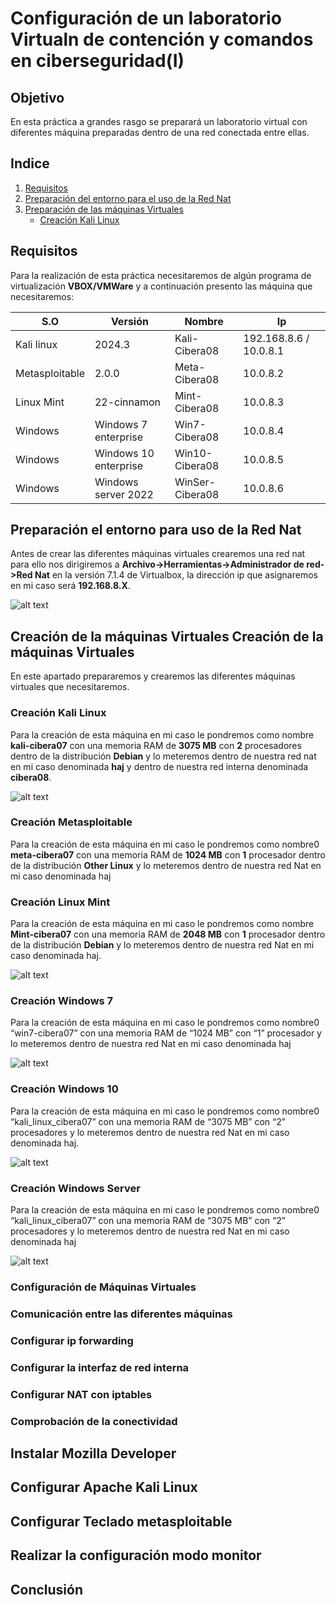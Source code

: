 # Configuración de un laboratorio Virtualn de contención y comandos en ciberseguridad(I)
## Objetivo 

En esta práctica a grandes rasgo se preparará un laboratorio virtual con diferentes máquina preparadas dentro de una red conectada entre ellas.

## Indice

1. [Requisitos](#requisitos)
2. [Preparación del entorno para el uso de la Red Nat](#preparación-el-entorno-para-uso-de-la-red-nat)
3. [Preparación de las máquinas Virtuales](#creación-de-la-máquinas-virtuales-creación-de-la-máquinas-virtuales)
    - [Creación Kali Linux](#creación-kali-linux)

## Requisitos 

Para la realización de esta práctica necesitaremos de algún programa de virtualización **VBOX/VMWare** y a continuación presento las máquina que necesitaremos:

| S.O            |  Versión              |  Nombre         |  Ip                    |
|----------------|-----------------------|-----------------|------------------------|
| Kali linux     | 2024.3                | Kali-Cibera08   | 192.168.8.6 / 10.0.8.1 |
| Metasploitable | 2.0.0                 | Meta-Cibera08   | 10.0.8.2               |
| Linux Mint     | 22-cinnamon           | Mint-Cibera08   | 10.0.8.3               | 
| Windows        | Windows 7 enterprise  | Win7-Cibera08   | 10.0.8.4               |
| Windows        | Windows 10 enterprise | Win10-Cibera08  | 10.0.8.5               |
| Windows        | Windows server 2022   | WinSer-Cibera08 | 10.0.8.6               |

## Preparación el entorno para uso de la Red Nat 

Antes de crear las diferentes máquinas virtuales crearemos una red nat para
ello nos dirigiremos a **Archivo->Herramientas->Administrador de red->Red Nat**
en la versión 7.1.4 de Virtualbox, la dirección ip que asignaremos en mi caso será
**192.168.8.X**.

![alt text](img/image.png)

## Creación de la máquinas Virtuales Creación de la máquinas Virtuales
En este apartado prepararemos y crearemos las diferentes máquinas virtuales
que necesitaremos. 
### Creación Kali Linux
Para la creación de esta máquina en mi caso le pondremos como nombre **kali-cibera07** con una memoria RAM de **3075 MB** con **2** procesadores dentro de la distribución **Debian** y lo meteremos dentro de nuestra red nat en mi caso denominada **haj** y dentro de nuestra red interna denominada **cibera08**.

![alt text](img/image-1.png)

### Creación Metasploitable
Para la creación de esta máquina en mi caso le pondremos como nombre0
**meta-cibera07** con una memoria RAM de **1024 MB** con **1** procesador dentro
de la distribución **Other Linux** y lo meteremos dentro de nuestra red Nat en mi caso denominada haj

### Creación Linux Mint
Para la creación de esta máquina en mi caso le pondremos como nombre
**Mint-cibera07** con una memoria RAM de **2048 MB** con **1** procesador dentro
de la distribución **Debian** y lo meteremos dentro de nuestra red Nat en mi caso
denominada haj.

![alt text](img/image-2.png)

### Creación Windows 7
Para la creación de esta máquina en mi caso le pondremos como nombre0
“win7-cibera07” con una memoria RAM de “1024 MB” con “1” procesador y lo
meteremos dentro de nuestra red Nat en mi caso denominada haj

![alt text](img/image-3.png)

### Creación Windows 10
Para la creación de esta máquina en mi caso le pondremos como nombre0
“kali_linux_cibera07” con una memoria RAM de “3075 MB” con “2” procesadores
y lo meteremos dentro de nuestra red Nat en mi caso denominada haj.

![alt text](img/image-4.png)

### Creación Windows Server
Para la creación de esta máquina en mi caso le pondremos como nombre0
“kali_linux_cibera07” con una memoria RAM de “3075 MB” con “2” procesadores
y lo meteremos dentro de nuestra red Nat en mi caso denominada haj

![alt text](img/image-5.png)

### Configuración de Máquinas Virtuales 
### Comunicación entre las diferentes máquinas 
### Configurar ip forwarding 
### Configurar la interfaz de red interna
### Configurar NAT con iptables 
### Comprobación de la conectividad 
## Instalar Mozilla Developer 
## Configurar Apache Kali Linux 
## Configurar Teclado metasploitable 
## Realizar la configuración modo monitor 
## Conclusión 

